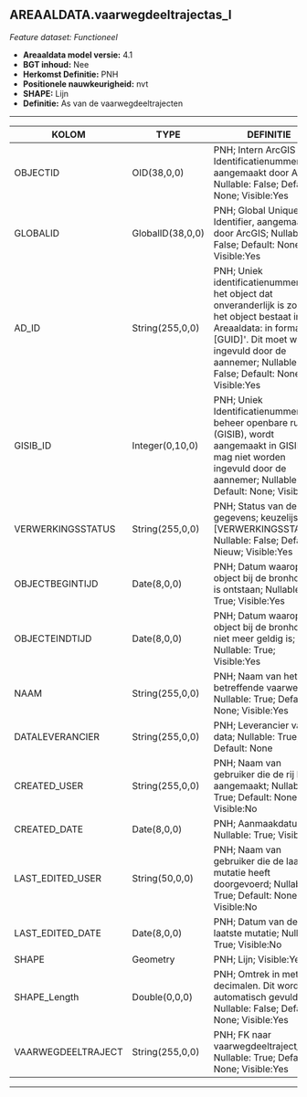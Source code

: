 ## AREAALDATA.vaarwegdeeltrajectas_l

*Feature dataset: Functioneel*


* __Areaaldata model versie:__ 4.1
* __BGT inhoud:__ Nee
* __Herkomst Definitie:__ PNH
* __Positionele nauwkeurigheid:__ nvt
* __SHAPE:__ Lijn
* __Definitie:__ As van de vaarwegdeeltrajecten

***

|KOLOM                               |TYPE                |DEFINITIE|
|------                              |----                |-----    |
|OBJECTID                            |OID(38,0,0)         |PNH; Intern ArcGIS Identificatienummer, aangemaakt door ArcGIS; Nullable: False; Default: None; Visible:Yes|
|GLOBALID                            |GlobalID(38,0,0)    |PNH; Global Unique Identifier,  aangemaakt door ArcGIS; Nullable: False; Default: None; Visible:Yes|
|AD_ID                               |String(255,0,0)     |PNH; Uniek identificatienummer voor het object dat onveranderlijk is zolang het object bestaat in Areaaldata: in format 'AD.[GUID]'. Dit moet worden ingevuld door de aannemer; Nullable: False; Default: None; Visible:Yes|
|GISIB_ID                            |Integer(0,10,0)     |PNH; Uniek Identificatienummer beheer openbare ruimte (GISIB), wordt aangemaakt in GISIB en mag niet worden ingevuld door de aannemer; Nullable: True; Default: None; Visible:No|
|VERWERKINGSSTATUS                   |String(255,0,0)     |PNH; Status van de gegevens; keuzelijst [VERWERKINGSSTATUS]; Nullable: False; Default: Nieuw; Visible:Yes|
|OBJECTBEGINTIJD                     |Date(8,0,0)         |PNH; Datum waarop het object bij de bronhouder is ontstaan; Nullable: True; Visible:Yes|
|OBJECTEINDTIJD                      |Date(8,0,0)         |PNH; Datum waarop het object bij de bronhouder niet meer geldig is; Nullable: True; Visible:Yes|
|NAAM                                |String(255,0,0)     |PNH; Naam van het betreffende vaarweg; Nullable: True; Default: None; Visible:Yes|
|DATALEVERANCIER                     |String(255,0,0)     |PNH; Leverancier van de data; Nullable: True; Default: None|
|CREATED_USER                        |String(255,0,0)     |PNH; Naam van gebruiker die de rij heeft aangemaakt; Nullable: True; Default: None; Visible:No|
|CREATED_DATE                        |Date(8,0,0)         |PNH; Aanmaakdatum; Nullable: True; Visible:No|
|LAST_EDITED_USER                    |String(50,0,0)      |PNH; Naam van gebruiker die de laatste mutatie heeft doorgevoerd; Nullable: True; Default: None; Visible:No|
|LAST_EDITED_DATE                    |Date(8,0,0)         |PNH; Datum van de laatste mutatie; Nullable: True; Visible:No|
|SHAPE                               |Geometry            |PNH; Lijn; Visible:Yes|
|SHAPE_Length                        |Double(0,0,0)       |PNH; Omtrek in meters, 5 decimalen. Dit wordt automatisch gevuld; Nullable: False; Default: None; Visible:Yes|
|VAARWEGDEELTRAJECT                  |String(255,0,0)     |PNH; FK naar vaarwegdeeltraject_v; Nullable: True; Default: None; Visible:Yes|

***

